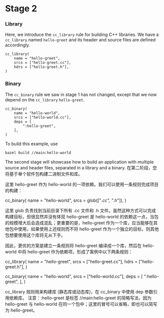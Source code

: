 # Stage 2

### Library

Here, we introduce the ```cc_library``` rule for building C++ libraries. We have a ```cc_library``` named ```hello-greet``` and its header and source files are defined accordingly.
```
cc_library(
    name = "hello-greet",
    srcs = ["hello-greet.cc"],
    hdrs = ["hello-greet.h"],
)
```

### Binary

The ```cc_binary``` rule we saw in stage 1 has not changed, except that we now depend on the ```cc_library``` ```hello-greet```.
```
cc_binary(
    name = "hello-world",
    srcs = ["hello-world.cc"],
    deps = [
        ":hello-greet",
    ],
)
```

To build this example, use
```
bazel build //main:hello-world
```

The second stage will showcase how to build an application with multiple source and header files, separated in a library and a binary.
在第二阶段，您将基于单个软件包构建二进制文件和库。

这里 hello-greet 作为 hello-world 的一项依赖。我们可以使用一条规则完成项目的构建：

cc_binary(
    name = "hello-world",
    srcs = glob(["*.cc", "*.h"]),
)

这里 glob 负责找到当前目录下所有 .cc 文件和 .h 文件。虽然这种方式可以完成构建目标，但很显然并没有体现 hello-greet 是 hello-world 的依赖这一点，当包的规模增大后会造成混乱；更重要的是，hello-greet 作为一个库，应当能够在其他包中使用，如果使用上述规则而不将 hello-greet 作为一个独立的目标，则其他包想要使用这个库将无从下手。

因此，更优的方案是建立一条规则将 hello-greet 编译成一个库，然后在 hello-world 中将 hello-greet 作为依赖项，形成了案例中以下两条规则：

cc_library(
    name = "hello-greet",
    srcs = ["hello-greet.cc"],
    hdrs = ["hello-greet.h"],
)

cc_binary(
    name = "hello-world",
    srcs = ["hello-world.cc"],
    deps = [
        ":hello-greet",
    ],
)

cc_library 规则用来构建库 (静态库或动态库)，在 cc_binary 中使用 dep 参数引用依赖库。
注意：:hello-greet 是标签 //main:hello-greet 的简略写法，因为 hello-greet 与 hello-world 在同一个包中；这里的冒号可以省略，即也可以简写为 hello-greet。
